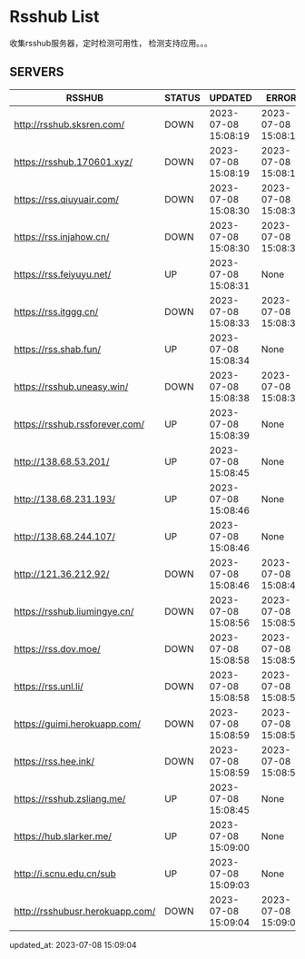 # Rsshub List

收集rsshub服务器，定时检测可用性， 检测支持应用。。。


## SERVERS

|  RSSHUB   | STATUS  | UPDATED  | ERROR  | TWITTER |  
|  ----  | ----  | ----  | ----  | ---- |  
| http://rsshub.sksren.com/ | DOWN | 2023-07-08 15:08:19 | 2023-07-08 15:08:19 |  
| https://rsshub.170601.xyz/ | DOWN | 2023-07-08 15:08:19 | 2023-07-08 15:08:19 |  
| https://rss.qiuyuair.com/ | DOWN | 2023-07-08 15:08:30 | 2023-07-08 15:08:30 |  
| https://rss.injahow.cn/ | DOWN | 2023-07-08 15:08:30 | 2023-07-08 15:08:30 |  
| https://rss.feiyuyu.net/ | UP | 2023-07-08 15:08:31 | None ||  
| https://rss.itggg.cn/ | DOWN | 2023-07-08 15:08:33 | 2023-07-08 15:08:33 |  
| https://rss.shab.fun/ | UP | 2023-07-08 15:08:34 | None |OK|  
| https://rsshub.uneasy.win/ | DOWN | 2023-07-08 15:08:38 | 2023-07-08 15:08:38 |  
| https://rsshub.rssforever.com/ | UP | 2023-07-08 15:08:39 | None ||  
| http://138.68.53.201/ | UP | 2023-07-08 15:08:45 | None ||  
| http://138.68.231.193/ | UP | 2023-07-08 15:08:46 | None ||  
| http://138.68.244.107/ | UP | 2023-07-08 15:08:46 | None ||  
| http://121.36.212.92/ | DOWN | 2023-07-08 15:08:46 | 2023-07-08 15:08:46 |  
| https://rsshub.liumingye.cn/ | DOWN | 2023-07-08 15:08:56 | 2023-07-08 15:08:56 |  
| https://rss.dov.moe/ | DOWN | 2023-07-08 15:08:58 | 2023-07-08 15:08:58 |  
| https://rss.unl.li/ | DOWN | 2023-07-08 15:08:58 | 2023-07-08 15:08:58 |  
| https://guimi.herokuapp.com/ | DOWN | 2023-07-08 15:08:59 | 2023-07-08 15:08:59 |  
| https://rss.hee.ink/ | DOWN | 2023-07-08 15:08:59 | 2023-07-08 15:08:59 |  
| https://rsshub.zsliang.me/ | UP | 2023-07-08 15:08:45 | None |OK|  
| https://hub.slarker.me/ | UP | 2023-07-08 15:09:00 | None |OK|  
| http://i.scnu.edu.cn/sub | UP | 2023-07-08 15:09:03 | None ||  
| http://rsshubusr.herokuapp.com/ | DOWN | 2023-07-08 15:09:04 | 2023-07-08 15:09:04 |  
  

updated_at: 2023-07-08 15:09:04  
